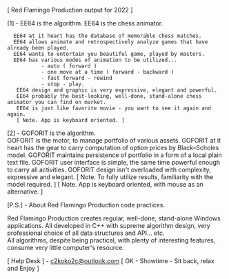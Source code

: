 [ Red Flamingo Production output for 2022 ]


[1] - EE64 is the algorithm.
      EE64 is the chess animator.
      
      EE64 at it heart has the database of memorable chess matches.
      EE64 allows animate and retrospectively analyze games that have already been played.
      EE64 wants to entertain you beautiful game, played by masters.
      EE64 has various modes of animation to be utilized... 
               - auto ( forward ) 
               - one move at a time ( forward - backward )               
               - fast forward - rewind
               - stop - play.        
       EE64 design and graphic is very expressive, elegant and powerful.
       EE64 probably the best-looking, well-done, stand-alone chess animator you can find on market.
       EE64 is just like favorite movie - you want to see it again and again.
       [ Note. App is keyboard oriented. ]
	   

[2] - GOFORIT is the algorithm.                
       GOFORIT is the motor, to manage portfolio of various assets.
       GOFORIT at it heart has the gear to carry computation of option prices by Black–Scholes model.
       GOFORIT maintains persistence of portfolio in a form of a local plain text file.
       GOFORIT user interface is simple, the same time powerful enough to carry all activities.
       GOFORIT design isn't overloaded with complexity, expressive and elegant.
       [ Note. To fully utilize results, familiarity with the model required. ]
       [ Note. App is keyboard oriented, with mouse as an alternative. ]


[P.S.] - About Red Flamingo Production code practices.

Red Flamingo Production creates regular, well-done, stand-alone Windows applications.
All developed in C++ with supreme algorithm design, very professional choice of all data structures and API... etc.  
All algorithms, despite being practical, with plenty of interesting features, consume very little computer's resource.

[ Help Desk ] - c2koko2c@outlook.com
[ OK - Showtime - Sit back, relax and Enjoy ]

